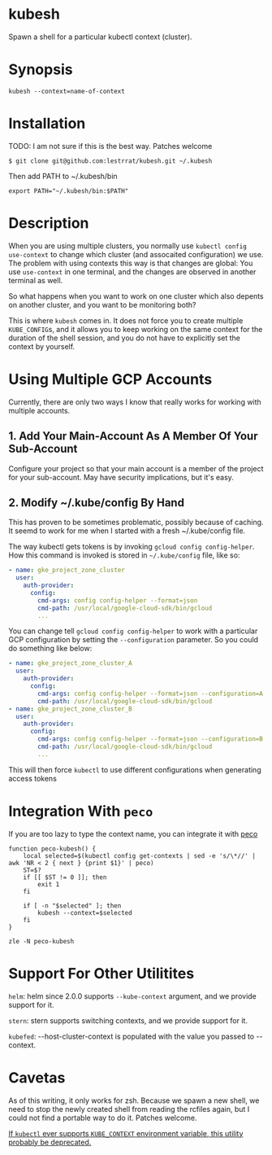 # kubesh

Spawn a shell for a particular kubectl context (cluster).

# Synopsis

```
kubesh --context=name-of-context
```

# Installation

TODO: I am not sure if this is the best way. Patches welcome

```
$ git clone git@github.com:lestrrat/kubesh.git ~/.kubesh
```

Then add PATH to ~/.kubesh/bin

```
export PATH="~/.kubesh/bin:$PATH"
```

# Description

When you are using multiple clusters, you normally use `kubectl config use-context`
to change which cluster (and assocaited configuration) we use. The
problem with using contexts this way is that changes are global:
You use `use-context` in one terminal, and the changes are observed
in another terminal as well.

So what happens when you want to work on one cluster which also
depents on another cluster, and you want to be monitoring both?

This is where `kubesh` comes in. It does not force you to create
multiple `KUBE_CONFIG`s, and it allows you to keep working on
the same context for the duration of the shell session, and you
do not have to explicitly set the context by yourself.

# Using Multiple GCP Accounts

Currently, there are only two ways I know that really works for working with
multiple accounts.

## 1. Add Your Main-Account As A Member Of Your Sub-Account

Configure your project so that your main account is a member of the project
for your sub-account. May have security implications, but it's easy.

## 2. Modify ~/.kube/config By Hand

This has proven to be sometimes problematic, possibly because of caching.
It seemd to work for me when I started with a fresh ~/.kube/config file.

The way kubectl gets tokens is by invoking `gcloud config config-helper`.
How this command is invoked is stored in `~/.kube/config` file, like so:

```yaml
- name: gke_project_zone_cluster
  user:
    auth-provider:
      config:
        cmd-args: config config-helper --format=json
        cmd-path: /usr/local/google-cloud-sdk/bin/gcloud
        ...
```

You can change tell `gcloud config config-helper` to work with a particular
GCP configuration by setting the `--configuration` parameter. So you could do
something like below:

```yaml
- name: gke_project_zone_cluster_A
  user:
    auth-provider:
      config:
        cmd-args: config config-helper --format=json --configuration=A
        cmd-path: /usr/local/google-cloud-sdk/bin/gcloud
- name: gke_project_zone_cluster_B
  user:
    auth-provider:
      config:
        cmd-args: config config-helper --format=json --configuration=B
        cmd-path: /usr/local/google-cloud-sdk/bin/gcloud
        ...
```

This will then force `kubectl` to use different configurations when
generating access tokens

# Integration With `peco`

If you are too lazy to type the context name, you can integrate it with [peco](https://github.com/peco/peco)

```
function peco-kubesh() {
    local selected=$(kubectl config get-contexts | sed -e 's/\*//' | awk 'NR < 2 { next } {print $1}' | peco)
    ST=$?
    if [[ $ST != 0 ]]; then
        exit 1
    fi
        
    if [ -n "$selected" ]; then
        kubesh --context=$selected
    fi  
}

zle -N peco-kubesh
```

# Support For Other Utilitites

`helm`: helm since 2.0.0 supports `--kube-context` argument, and
we provide support for it.

`stern`: stern supports switching contexts, and we provide support for it.

`kubefed`: --host-cluster-context is populated with the value you passed to --context.

# Cavetas

As of this writing, it only works for zsh. Because we spawn a new shell,
we need to stop the newly created shell from reading the rcfiles
again, but I could not find a portable way to do it. Patches welcome.

[If `kubectl` ever supports `KUBE_CONTEXT` environment variable, this utility probably be deprecated.](https://github.com/kubernetes/kubernetes/issues/27308)

